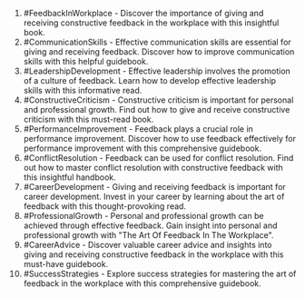 1. #FeedbackInWorkplace - Discover the importance of giving and receiving constructive feedback in the workplace with this insightful book.
2. #CommunicationSkills - Effective communication skills are essential for giving and receiving feedback. Discover how to improve communication skills with this helpful guidebook.
3. #LeadershipDevelopment - Effective leadership involves the promotion of a culture of feedback. Learn how to develop effective leadership skills with this informative read.
4. #ConstructiveCriticism - Constructive criticism is important for personal and professional growth. Find out how to give and receive constructive criticism with this must-read book.
5. #PerformanceImprovement - Feedback plays a crucial role in performance improvement. Discover how to use feedback effectively for performance improvement with this comprehensive guidebook.
6. #ConflictResolution - Feedback can be used for conflict resolution. Find out how to master conflict resolution with constructive feedback with this insightful handbook.
7. #CareerDevelopment - Giving and receiving feedback is important for career development. Invest in your career by learning about the art of feedback with this thought-provoking read.
8. #ProfessionalGrowth - Personal and professional growth can be achieved through effective feedback. Gain insight into personal and professional growth with "The Art Of Feedback In The Workplace".
9. #CareerAdvice - Discover valuable career advice and insights into giving and receiving constructive feedback in the workplace with this must-have guidebook.
10. #SuccessStrategies - Explore success strategies for mastering the art of feedback in the workplace with this comprehensive guidebook.
